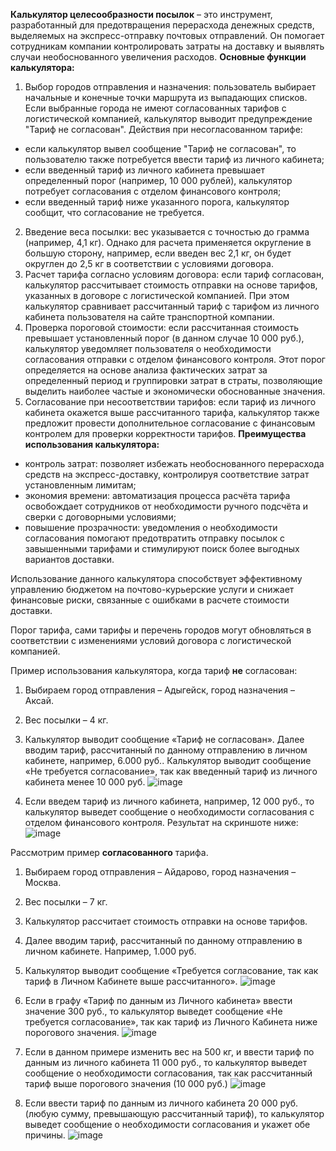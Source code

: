 **Калькулятор целесообразности посылок** – это инструмент, разработанный для предотвращения перерасхода денежных средств, выделяемых на экспресс-отправку почтовых отправлений. Он помогает сотрудникам компании контролировать затраты на доставку и выявлять случаи необоснованного увеличения расходов.
**Основные функции калькулятора:**
1.	Выбор городов отправления и назначения: пользователь выбирает начальные и конечные точки маршрута из выпадающих списков. Если выбранные города не имеют согласованных тарифов с логистической компанией, калькулятор выводит предупреждение "Тариф не согласован".
Действия при несогласованном тарифе:
- если калькулятор вывел сообщение "Тариф не согласован", то пользователю также потребуется ввести тариф из личного кабинета;
- если введенный тариф из личного кабинета превышает определенный порог (например, 10 000 рублей), калькулятор потребует согласования с отделом финансового контроля;
- если введенный тариф ниже указанного порога, калькулятор сообщит, что согласование не требуется.
2.	Введение веса посылки: вес указывается с точностью до грамма (например, 4,1 кг). Однако для расчета применяется округление в большую сторону, например, если введен вес 2,1 кг, он будет округлен до 2,5 кг в соответствии с условиями договора.
3.	Расчет тарифа согласно условиям договора: если тариф согласован, калькулятор рассчитывает стоимость отправки на основе тарифов, указанных в договоре с логистической компанией. При этом калькулятор сравнивает рассчитанный тариф с тарифом из личного кабинета пользователя на сайте транспортной компании.
4.	Проверка пороговой стоимости: если рассчитанная стоимость превышает установленный порог (в данном случае 10 000 руб.), калькулятор уведомляет пользователя о необходимости согласования отправки с отделом финансового контроля. Этот порог определяется на основе анализа фактических затрат за определенный период и группировки затрат в страты, позволяющие выделить наиболее частые и экономически обоснованные значения.
5.	Согласование при несоответствии тарифов: если тариф из личного кабинета окажется выше рассчитанного тарифа, калькулятор также предложит провести дополнительное согласование с финансовым контролем для проверки корректности тарифов.
**Преимущества использования калькулятора:**
- контроль затрат: позволяет избежать необоснованного перерасхода средств на экспресс-доставку, контролируя соответствие затрат установленным лимитам;
- экономия времени: автоматизация процесса расчёта тарифа освобождает сотрудников от необходимости ручного подсчёта и сверки с договорными условиями;
- повышение прозрачности: уведомления о необходимости согласования помогают предотвратить отправку посылок с завышенными тарифами и стимулируют поиск более выгодных вариантов доставки.

Использование данного калькулятора способствует эффективному управлению бюджетом на почтово-курьерские услуги и снижает финансовые риски, связанные с ошибками в расчете стоимости доставки.

Порог тарифа, сами тарифы и перечень городов могут обновляться в соответствии с изменениями условий договора с логистической компанией.

Пример использования калькулятора, когда тариф **не** согласован:
1.	Выбираем город отправления – Адыгейск, город назначения – Аксай.
2.	Вес посылки – 4 кг.
3.	Калькулятор выводит сообщение «Тариф не согласован». Далее вводим тариф, рассчитанный по данному отправлению в личном кабинете, например, 6.000 руб.. Калькулятор выводит сообщение «Не требуется согласование», так как введенный тариф из личного кабинета менее 10 000 руб.
![image](https://github.com/user-attachments/assets/129a44e4-c0ea-4d90-9aa9-34fb91789e53)

4.	Если введем тариф из личного кабинета, например, 12 000 руб., то калькулятор выведет сообщение о необходимости согласования с отделом финансового контроля. 
Результат на скриншоте ниже:
![image](https://github.com/user-attachments/assets/ba1aafc5-67e0-4940-b7cd-3896cbbd92d0)



Рассмотрим пример **согласованного** тарифа.
1.	Выбираем город отправления – Айдарово, город назначения – Москва.
2.	Вес посылки – 7 кг.
3.	Калькулятор рассчитает стоимость отправки на основе тарифов.
4.	Далее вводим тариф, рассчитанный по данному отправлению в личном кабинете. Например, 1.000 руб.
5.	Калькулятор выводит сообщение «Требуется согласование, так как тариф в Личном Кабинете выше рассчитанного».
![image](https://github.com/user-attachments/assets/51391b14-2f6b-4892-abd0-5650b8ab7844)


6.	Если в графу «Тариф по данным из Личного кабинета» ввести значение 300 руб., то калькулятор выведет сообщение «Не требуется согласование», так как тариф из Личного Кабинета ниже порогового значения.
 ![image](https://github.com/user-attachments/assets/62e128fc-ba80-4865-bbdc-31a3044fb22d)

7.	Если в данном примере изменить вес на 500 кг, и ввести тариф по данным из личного кабинета 11 000 руб., то калькулятор выведет сообщение о необходимости согласования, так как рассчитанный тариф выше порогового значения (10 000 руб.)
![image](https://github.com/user-attachments/assets/0522a270-f3b3-4710-a88b-bc1f7cbe817e)

 
8.	Если ввести тариф по данным из личного кабинета 20 000 руб. (любую сумму, превышающую рассчитанный тариф), то калькулятор выведет сообщение о необходимости согласования и укажет обе причины.
![image](https://github.com/user-attachments/assets/b4669910-b9e0-4197-8578-b9cb418264cb)


